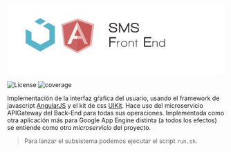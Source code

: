 ![](frontend.png)


![License](http://img.shields.io/badge/license-GPLv3-blue.svg)
![coverage](https://img.shields.io/badge/coverage-0%25-red.svg)

Implementación de la interfaz gŕafica del usuario, usando el framework de javascript [AngularJS](https://angularjs.org/) y el kit de css [UIKit](http://getuikit.com/). Hace uso del microservicio APIGateway del Back-End para todas sus operaciones. Implementada como otra aplicación más para Google App Engine distinta (a todos los efectos) se entiende como  otro *microservicio* del proyecto.

> Para lanzar el subsistema podemos ejecutar el script <code>run.sh</code>.
